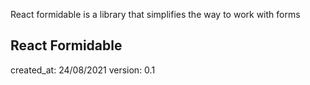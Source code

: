 React formidable is a library that simplifies the way to work with forms 

## React Formidable
created_at: 24/08/2021
version: 0.1